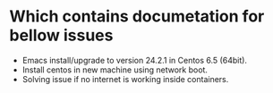 Which contains documetation for bellow issues
=============================================
* Emacs install/upgrade to version 24.2.1 in Centos 6.5 (64bit).
* Install centos in new machine using network boot.
* Solving issue if no internet is working inside containers.

